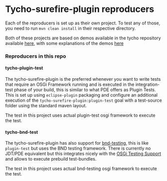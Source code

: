 # Tycho-surefire-plugin reproducers

Each of the reproducers is set up as their own project. To test any of those, you need to run `mvn clean install` in their respective directory.

Both of these projects are based on demos available in the tycho repository available [here](https://github.com/eclipse-tycho/tycho/tree/main/demo/testing/), with some explanations of the demos [here](https://tycho.eclipseprojects.io/doc/master/TestingBundles.html)

### Reproducers in this repo

#### tycho-plugin-test

The tycho-surefire-plugin is the preferred whenever you want to write tests that require an OSGi Framework running and is executed in the integration-test phase of your build, this is similar to what PDE offers as Plugin Tests. This is set up using `eclipse-plugin` packaging and configure an additional execution of the `tycho-surefire-plugin:plugin-test` goal with a test-source folder using the standard maven layout.

The test in this project uses actual plugin-test osgi framework to execute the test.

#### tycho-bnd-test

The tycho-surefire-plugin has also support for [bnd-testing](https://bnd.bndtools.org/chapters/310-testing.html), this is like `plugin-test` but uses the BND testing framework. There is currently no JDT/PDE equivalent but this integrates nicely with the [OSGi Testing Support](https://github.com/osgi/osgi-test) and allows to execute prebuild test-bundles.

The test in this project uses actual bnd-testing osgi framework to execute the test.

